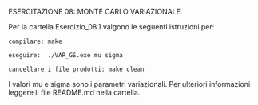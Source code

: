 ESERCITAZIONE 08: MONTE CARLO VARIAZIONALE.

Per la cartella Esercizio_08.1 valgono le seguenti istruzioni per:

	compilare: make

	eseguire:  ./VAR_GS.exe mu sigma
	
	cancellare i file prodotti: make clean
	
I valori mu e sigma sono i parametri variazionali.
Per ulteriori informazioni leggere il file README.md nella cartella. 
